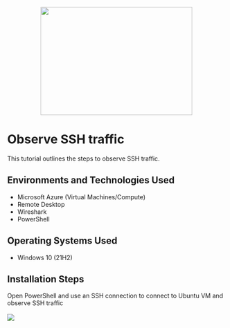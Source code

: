 <p align="center">
<img src="https://github.com/user-attachments/assets/9f7aa60e-9932-448e-9873-0d06600b8f8a" height="250" width="350"
</p>

<h1>Observe SSH traffic</h1>
This tutorial outlines the steps to observe SSH traffic.<br />


<h2>Environments and Technologies Used</h2>

- Microsoft Azure (Virtual Machines/Compute)
- Remote Desktop
- Wireshark
- PowerShell

<h2>Operating Systems Used </h2>

- Windows 10</b> (21H2)


<h2>Installation Steps</h2>

<p>
Open PowerShell and use an SSH connection to connect to Ubuntu VM and observe SSH traffic <br /> <br />
<img src="https://github.com/user-attachments/assets/849eccd2-4fb7-4fd4-87de-e137b43f0a40" 
</p>

  

